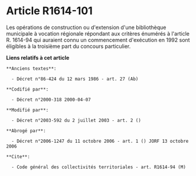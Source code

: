# Article R1614-101

Les opérations de construction ou d'extension d'une bibliothèque municipale à vocation régionale répondant aux critères
énumérés à l'article R. 1614-94 qui auraient connu un commencement d'exécution en 1992 sont éligibles à la troisième part du
concours particulier.

**Liens relatifs à cet article**

	**Anciens textes**:

	  - Décret n°86-424 du 12 mars 1986 - art. 27 (Ab)

	**Codifié par**:

	  - Décret n°2000-318 2000-04-07

	**Modifié par**:

	  - Décret n°2003-592 du 2 juillet 2003 - art. 2 ()

	**Abrogé par**:

	  - Décret n°2006-1247 du 11 octobre 2006 - art. 1 () JORF 13 octobre 2006

	**Cite**:

	  - Code général des collectivités territoriales - art. R1614-94 (M)
